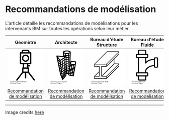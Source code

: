 # Recommandations de modélisation

L'article détaille les recommandations de modélisations pour les intervenants BIM sur toutes les opérations selon leur métier.

| Géomètre | Architecte | Bureau d'étude Structure | Bureau d'étude Fluide |
| :---: | :---: | :---: | :---: |
| [![](/assets/noun_1082944_cc.png)](/04_Recommandations-de-modelisation/Geometres.md) | [![](/assets/noun_1261411_cc.png)](/04_Recommandations-de-modelisation/Architecte.md) | [![](/assets/noun_905620_cc.png)](/04_Recommandations-de-modelisation/BET-structure.md) | [![](/assets/noun_907762_cc.png)](/04_Recommandations-de-modelisation/BET-fluides.md) |
| [Recommandation de modélisation](/04_Recommandations-de-modelisation/Geometres.md) | [Recommandation de modélisation](/04_Recommandations-de-modelisation/Architecte.md) | [Recommandation de modélisation](/04_Recommandations-de-modelisation/BET-structure.md) | [Recommandation de modélisation](/04_Recommandations-de-modelisation/BET-fluides.md) |

---

Image credits [here ](/Credit.md)

